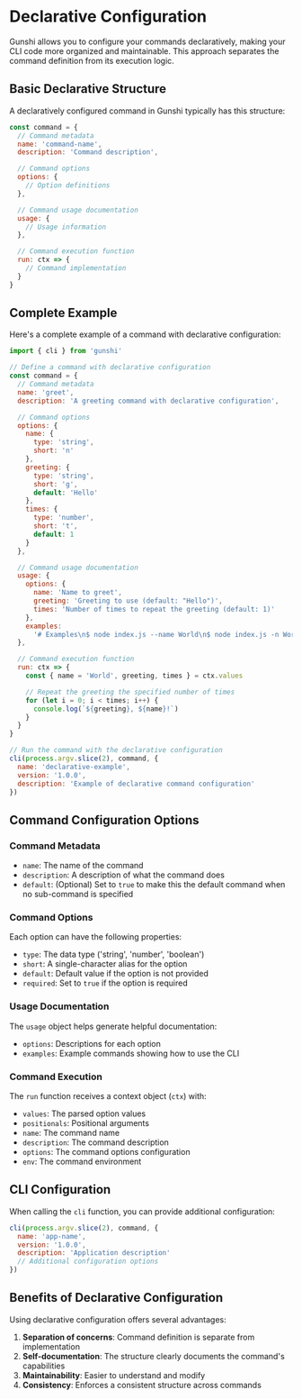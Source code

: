 # Declarative Configuration

Gunshi allows you to configure your commands declaratively, making your CLI code more organized and maintainable. This approach separates the command definition from its execution logic.

## Basic Declarative Structure

A declaratively configured command in Gunshi typically has this structure:

```js
const command = {
  // Command metadata
  name: 'command-name',
  description: 'Command description',

  // Command options
  options: {
    // Option definitions
  },

  // Command usage documentation
  usage: {
    // Usage information
  },

  // Command execution function
  run: ctx => {
    // Command implementation
  }
}
```

## Complete Example

Here's a complete example of a command with declarative configuration:

```js
import { cli } from 'gunshi'

// Define a command with declarative configuration
const command = {
  // Command metadata
  name: 'greet',
  description: 'A greeting command with declarative configuration',

  // Command options
  options: {
    name: {
      type: 'string',
      short: 'n'
    },
    greeting: {
      type: 'string',
      short: 'g',
      default: 'Hello'
    },
    times: {
      type: 'number',
      short: 't',
      default: 1
    }
  },

  // Command usage documentation
  usage: {
    options: {
      name: 'Name to greet',
      greeting: 'Greeting to use (default: "Hello")',
      times: 'Number of times to repeat the greeting (default: 1)'
    },
    examples:
      '# Examples\n$ node index.js --name World\n$ node index.js -n World -g "Hey there" -t 3'
  },

  // Command execution function
  run: ctx => {
    const { name = 'World', greeting, times } = ctx.values

    // Repeat the greeting the specified number of times
    for (let i = 0; i < times; i++) {
      console.log(`${greeting}, ${name}!`)
    }
  }
}

// Run the command with the declarative configuration
cli(process.argv.slice(2), command, {
  name: 'declarative-example',
  version: '1.0.0',
  description: 'Example of declarative command configuration'
})
```

## Command Configuration Options

### Command Metadata

- `name`: The name of the command
- `description`: A description of what the command does
- `default`: (Optional) Set to `true` to make this the default command when no sub-command is specified

### Command Options

Each option can have the following properties:

- `type`: The data type ('string', 'number', 'boolean')
- `short`: A single-character alias for the option
- `default`: Default value if the option is not provided
- `required`: Set to `true` if the option is required

### Usage Documentation

The `usage` object helps generate helpful documentation:

- `options`: Descriptions for each option
- `examples`: Example commands showing how to use the CLI

### Command Execution

The `run` function receives a context object (`ctx`) with:

- `values`: The parsed option values
- `positionals`: Positional arguments
- `name`: The command name
- `description`: The command description
- `options`: The command options configuration
- `env`: The command environment

## CLI Configuration

When calling the `cli` function, you can provide additional configuration:

```js
cli(process.argv.slice(2), command, {
  name: 'app-name',
  version: '1.0.0',
  description: 'Application description'
  // Additional configuration options
})
```

## Benefits of Declarative Configuration

Using declarative configuration offers several advantages:

1. **Separation of concerns**: Command definition is separate from implementation
2. **Self-documentation**: The structure clearly documents the command's capabilities
3. **Maintainability**: Easier to understand and modify
4. **Consistency**: Enforces a consistent structure across commands
